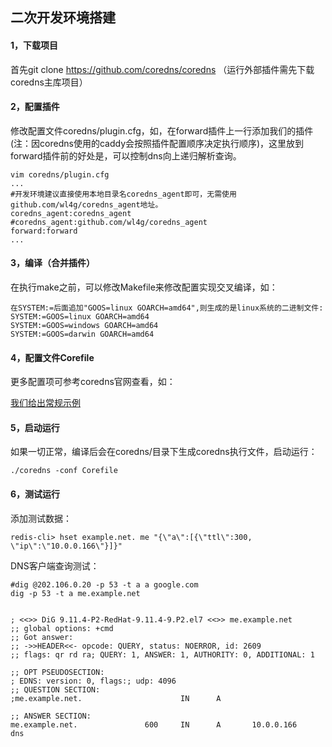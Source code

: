 ## 二次开发环境搭建

#### 1，下载项目
首先git clone https://github.com/coredns/coredns （运行外部插件需先下载coredns主库项目）

#### 2，配置插件
修改配置文件coredns/plugin.cfg，如，在forward插件上一行添加我们的插件(注：因coredns使用的caddy会按照插件配置顺序决定执行顺序)，这里放到forward插件前的好处是，可以控制dns向上递归解析查询。

```
vim coredns/plugin.cfg
...
#开发环境建议直接使用本地目录名coredns_agent即可，无需使用github.com/wl4g/coredns_agent地址。
coredns_agent:coredns_agent
#coredns_agent:github.com/wl4g/coredns_agent
forward:forward
...
```

#### 3，编译（合并插件）
在执行make之前，可以修改Makefile来修改配置实现交叉编译，如：

```
在SYSTEM:=后面追加"GOOS=linux GOARCH=amd64",则生成的是linux系统的二进制文件:
SYSTEM:=GOOS=linux GOARCH=amd64
SYSTEM:=GOOS=windows GOARCH=amd64
SYSTEM:=GOOS=darwin GOARCH=amd64
```

#### 4，配置文件Corefile

更多配置项可参考coredns官网查看，如：

[我们给出常规示例](./README_CN.md#配置示例)

#### 5，启动运行

如果一切正常，编译后会在coredns/目录下生成coredns执行文件，启动运行：

```
./coredns -conf Corefile
```

#### 6，测试运行

添加测试数据：
```
redis-cli> hset example.net. me "{\"a\":[{\"ttl\":300, \"ip\":\"10.0.0.166\"}]}"
```

DNS客户端查询测试：
```
#dig @202.106.0.20 -p 53 -t a a google.com
dig -p 53 -t a me.example.net


; <<>> DiG 9.11.4-P2-RedHat-9.11.4-9.P2.el7 <<>> me.example.net
;; global options: +cmd
;; Got answer:
;; ->>HEADER<<- opcode: QUERY, status: NOERROR, id: 2609
;; flags: qr rd ra; QUERY: 1, ANSWER: 1, AUTHORITY: 0, ADDITIONAL: 1

;; OPT PSEUDOSECTION:
; EDNS: version: 0, flags:; udp: 4096
;; QUESTION SECTION:
;me.example.net.                      IN      A

;; ANSWER SECTION:
me.example.net.               600     IN      A       10.0.0.166
dns
